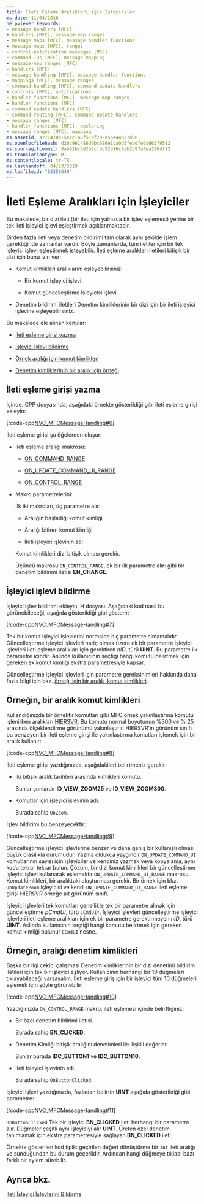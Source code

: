 ```yaml
---
title: İleti Eşleme Aralıkları için İşleyiciler
ms.date: 11/04/2016
helpviewer_keywords:
- message handlers [MFC]
- handlers [MFC], message-map ranges
- message maps [MFC], message handler functions
- message maps [MFC], ranges
- control-notification messages [MFC]
- command IDs [MFC], message mapping
- message-map ranges [MFC]
- handlers [MFC]
- message handling [MFC], message handler functions
- mappings [MFC], message ranges
- command handling [MFC], command update handlers
- controls [MFC], notifications
- handler functions [MFC], message-map ranges
- handler functions [MFC]
- command update handlers [MFC]
- command routing [MFC], command update handlers
- message ranges [MFC]
- handler functions [MFC], declaring
- message ranges [MFC], mapping
ms.assetid: a271478b-5e1c-46f5-9f29-e5be44b27d08
ms.openlocfilehash: d2bc961486d9bc686e1ca0d5feb0fe01d65f9512
ms.sourcegitcommit: 0ab61bc3d2b6cfbd52a16c6ab2b97a8ea1864f12
ms.translationtype: MT
ms.contentlocale: tr-TR
ms.lasthandoff: 04/23/2019
ms.locfileid: "62358649"
---
```

# <a name="handlers-for-message-map-ranges"></a>İleti Eşleme Aralıkları için İşleyiciler

Bu makalede, bir dizi ileti (bir ileti için yalnızca bir işlev eşlemesi) yerine bir tek ileti işleyici işlevi eşleştirmek açıklanmaktadır.

Birden fazla ileti veya denetim bildirimi tam olarak aynı şekilde işlem gerektiğinde zamanlar vardır. Böyle zamanlarda, tüm iletiler için bir tek işleyici işlevi eşleştirmek isteyebilir. İleti eşleme aralıkları iletileri bitişik bir dizi için bunu izin ver:

- Komut kimlikleri aralıklarını eşleyebilirsiniz:

  - Bir komut işleyici işlevi.

  - Komut güncelleştirme işleyicisi işlevi.

- Denetim bildirimi iletileri Denetim kimliklerinin bir dizi için bir ileti işleyici işlevine eşleyebilirsiniz.

Bu makalede ele alınan konular:

- [İleti eşleme girişi yazma](#_core_writing_the_message.2d.map_entry)

- [İşleyici işlevi bildirme](#_core_declaring_the_handler_function)

- [Örnek aralığı için komut kimlikleri](#_core_example_for_a_range_of_command_ids)

- [Denetim kimliklerinin bir aralık için örneği](#_core_example_for_a_range_of_control_ids)

##  <a name="_core_writing_the_message.2d.map_entry"></a> İleti eşleme girişi yazma

İçinde. CPP dosyasında, aşağıdaki örnekte gösterildiği gibi ileti eşleme girişi ekleyin:

[!code-cpp[NVC_MFCMessageHandling#6](../mfc/codesnippet/cpp/handlers-for-message-map-ranges_1.cpp)]

İleti eşleme girişi şu öğelerden oluşur:

- İleti eşleme aralığı makrosu:

  - [ON_COMMAND_RANGE](reference/message-map-macros-mfc.md#on_command_range)

  - [ON_UPDATE_COMMAND_UI_RANGE](reference/message-map-macros-mfc.md#on_update_command_ui_range)

  - [ON_CONTROL_RANGE](reference/message-map-macros-mfc.md#on_control_range)

- Makro parametrelerini:

  İlk iki makroları, üç parametre alır:

  - Aralığın başladığı komut kimliği

  - Aralığı bitiren komut kimliği

  - İleti işleyici işlevinin adı

  Komut kimlikleri dizi bitişik olması gerekir.

  Üçüncü makrosu `ON_CONTROL_RANGE`, ek bir ilk parametre alır: gibi bir denetim bildirimi iletisi **EN_CHANGE**.

##  <a name="_core_declaring_the_handler_function"></a> İşleyici işlevi bildirme

İşleyici işlev bildirimi ekleyin. H dosyası. Aşağıdaki kod nasıl bu görünebileceği, aşağıda gösterildiği gibi gösterir:

[!code-cpp[NVC_MFCMessageHandling#7](../mfc/codesnippet/cpp/handlers-for-message-map-ranges_2.h)]

Tek bir komut işleyici işlevlerini normalde hiç parametre almamalıdır. Güncelleştirme işleyici işlevleri hariç olmak üzere ek bir parametre işleyici işlevleri ileti eşleme aralıkları için gerektiren *nID*, türü **UINT**. Bu parametre ilk parametre içindir. Aslında kullanıcının seçtiği hangi komutu belirtmek için gereken ek komut kimliği ekstra parametresiyle kapsar.

Güncelleştirme işleyici işlevleri için parametre gereksinimleri hakkında daha fazla bilgi için bkz. [örneği için bir aralık, komut kimlikleri](#_core_example_for_a_range_of_command_ids).

##  <a name="_core_example_for_a_range_of_command_ids"></a> Örneğin, bir aralık komut kimlikleri

Kullandığınızda bir örnektir komutları gibi MFC örnek yakınlaştırma komutu işlenirken aralıkları [HIERSVR](../overview/visual-cpp-samples.md). Bu komutu normal boyutunun %300 ve % 25 arasında ölçeklendirme görünümü yakınlaştırır. HIERSVR'ın görünüm sınıfı bu benzeyen bir ileti eşleme girişi ile yakınlaştırma komutları işlemek için bir aralık kullanır:

[!code-cpp[NVC_MFCMessageHandling#8](../mfc/codesnippet/cpp/handlers-for-message-map-ranges_3.cpp)]

İleti eşleme girişi yazdığınızda, aşağıdakileri belirtmeniz gerekir:

- İki bitişik aralık tarihleri arasında kimlikleri komutu.

   Bunlar şunlardır **ID_VIEW_ZOOM25** ve **ID_VIEW_ZOOM300**.

- Komutlar için işleyici işlevinin adı.

   Burada sahip `OnZoom`.

İşlev bildirimi bu benzeyecektir:

[!code-cpp[NVC_MFCMessageHandling#9](../mfc/codesnippet/cpp/handlers-for-message-map-ranges_4.h)]

Güncelleştirme işleyici işlevlerine benzer ve daha geniş bir kullanışlı olması büyük olasılıkla durumudur. Yazma oldukça yaygındır `ON_UPDATE_COMMAND_UI` komutlarının sayısı için işleyiciler ve kendiniz yazmak veya kopyalama, aynı kodu tekrar tekrar bulun. Çözüm, bir dizi komut kimlikleri bir güncelleştirme işleyici işlevi kullanarak eşlemektir `ON_UPDATE_COMMAND_UI_RANGE` makrosu. Komut kimlikleri, bir aralıktaki oluşturması gerekir. Bir örnek için bkz. `OnUpdateZoom` işleyicisi ve kendi `ON_UPDATE_COMMAND_UI_RANGE` ileti eşleme girişi HIERSVR örneğe ait görünüm sınıfı.

İşleyici işlevleri tek komutları genellikle tek bir parametre almak için güncelleştirme *pCmdUI*, türü `CCmdUI*`. İşleyici işlevleri güncelleştirme işleyici işlevleri ileti eşleme aralıkları için ek bir parametre gerektirmeyen *nID*, türü **UINT**. Aslında kullanıcının seçtiği hangi komutu belirtmek için gereken komut kimliği bulunur `CCmdUI` nesne.

##  <a name="_core_example_for_a_range_of_control_ids"></a> Örneğin, aralığı denetim kimlikleri

Başka bir ilgi çekici çalışması Denetim kimliklerinin bir dizi denetimi bildirim iletileri için tek bir işleyici eşliyor. Kullanıcının herhangi bir 10 düğmeleri tıklayabileceği varsayalım. İleti eşleme giriş için bir işleyici tüm 10 düğmeleri eşlemek için şöyle görünebilir:

[!code-cpp[NVC_MFCMessageHandling#10](../mfc/codesnippet/cpp/handlers-for-message-map-ranges_5.cpp)]

Yazdığınızda `ON_CONTROL_RANGE` makro, ileti eşlemesi içinde belirttiğiniz:

- Bir özel denetim bildirimi iletisi.

   Burada sahip **BN_CLICKED**.

- Denetim Kimliği bitişik aralığını denetimleri ile ilişkili değerler.

   Bunlar burada **IDC_BUTTON1** ve **IDC_BUTTON10**.

- İleti işleyici işlevinin adı.

   Burada sahip `OnButtonClicked`.

İşleyici işlevi yazdığınızda, fazladan belirtin **UINT** aşağıda gösterildiği gibi parametre:

[!code-cpp[NVC_MFCMessageHandling#11](../mfc/codesnippet/cpp/handlers-for-message-map-ranges_6.cpp)]

`OnButtonClicked` Tek bir işleyici **BN_CLICKED** ileti herhangi bir parametre alır. Düğmeler çeşitli aynı işleyiciyi alır **UINT**. Üreten özel denetim tanımlamak için ekstra parametresiyle sağlayan **BN_CLICKED** ileti.

Örnekte gösterilen kod tipik: geçirilen değeri dönüştürme bir `int` ileti aralığı ve sunduğundan bu durum geçerlidir. Ardından hangi düğmeye tıkladı bazı farklı bir eylem sürebilir.

## <a name="see-also"></a>Ayrıca bkz.

[İleti İşleyici İşlevlerini Bildirme](../mfc/declaring-message-handler-functions.md)

